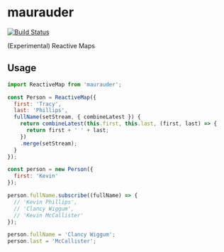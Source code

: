 # maurauder

[![Build Status](https://travis-ci.org/phillipskevin/maurauder.svg?branch=master)](https://travis-ci.org/phillipskevin/maurauder)

(Experimental) Reactive Maps

## Usage

```js
import ReactiveMap from 'maurauder';

const Person = ReactiveMap({
  first: 'Tracy',
  last: 'Phillips',
  fullName(setStream, { combineLatest }) {
    return combineLatest(this.first, this.last, (first, last) => {
      return first + ' ' + last;
    })
    .merge(setStream);
  }
});

const person = new Person({
  first: 'Kevin'
});

person.fullName.subscribe((fullName) => {
  // 'Kevin Phillips',
  // 'Clancy Wiggum',
  // 'Kevin McCallister'
});

person.fullName = 'Clancy Wiggum';
person.last = 'McCallister';
```
